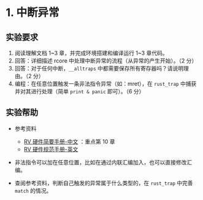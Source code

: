 # 1. 中断异常

## 实验要求

1. 阅读理解文档 1~3 章，并完成环境搭建和编译运行 1~3 章代码。
2. 回答：详细描述 rcore 中处理中断异常的流程（从异常的产生开始）。（2 分）
3. 回答：对于任何中断，`__alltraps` 中都需要保存所有寄存器吗？请说明理由。（2 分）
4. 编程：在任意位置触发一条非法指令异常（如：mret），在 `rust_trap` 中捕获并对其进行处理（简单 `print & panic` 即可）。（6 分）

## 实验帮助

- 参考资料

  - [RV 硬件简要手册-中文](http://crva.ict.ac.cn/documents/RISC-V-Reader-Chinese-v2p1.pdf) ：重点第 10 章
  - [RV 硬件规范手册-英文](https://riscv.org/specifications/privileged-isa/)

- 非法指令可以加在任意位置，比如在通过内联汇编加入，也可以直接修改汇编。
- 查阅参考资料，判断自己触发的异常属于什么类型的，在 `rust_trap` 中完善 `match` 的情况。
